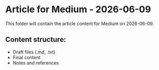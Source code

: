 # Article for Medium - 2026-06-09

This folder will contain the article content for Medium on 2026-06-09.

## Content structure:
- Draft files (.md, .txt)
- Final content
- Notes and references

